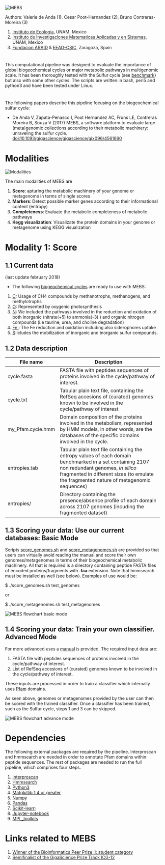  ![MEBS](./MEBS.png) 


Authors: Valerie de Anda (1), Cesar Poot-Hernandez (2), Bruno Contreras-Moreira (3)

1. [Instituto de Ecologia](http://web.ecologia.unam.mx), UNAM, Mexico
2. [Instituto de Investigaciones Matematicas Aplicadas y en Sistemas](http://www.iimas.unam.mx), UNAM, Mexico
3. [Fundacion ARAID](http://www.araid.es) & [EEAD-CSIC](http://www.eead.csic.es), Zaragoza, Spain

# 

This computational pipeline was designed to evaluate the importance of global biogeochemical cycles 
or major metabolic pathways in multigenomic scale. 
It has been thoroughly tested with the Sulfur cycle (see [benchmark](./scripts/MEBS.figures.ipynb)) 
but also with some other cycles. The scripts are written in bash, perl5 and python3 and have been tested under Linux.

# 

The following papers describe this pipeline focusing on the biogeochemical sulfur cycle:

+ De Anda V, Zapata-Penasco I, Poot Hernandez AC, Fruns LE, Contreras Moreira B, Souza V (2017) MEBS, a software platform to evaluate large (meta)genomic collections according to their metabolic machinery: unraveling the sulfur cycle. [doi:10.1093/gigascience/gigascience/gix096/4561660](https://academic.oup.com/gigascience/advance-article/doi/10.1093/gigascience/gix096/4561660)
<!--[doi:10.1101/191288 ](https://www.biorxiv.org/content/early/2017/09/20/191288)-->

# Modalities 
![Modalities](./Modalities.png)

The main modalities of MEBS are
1. **Score**: apturing the metabolic machinery of your genome or metagenome in terms of single scores
2. **Markers**: Detect possible marker genes according to their informational content (entropy)
3. **Completeness**: Evaluate the metabolic completeness of metabolic pathways 
4. **Kegg visualization**: Visualizate the protein domains in your genome or metagenome using KEGG visualization 


# Modality 1: Score 
## 1.1 Current data
(last update february 2018) 

+ The following  [biogeochemical cycles](./biogeochemical_cycles) are ready to use with MEBS: 

1. [C](./biogeochemical_cycles/carbon): Usage of CH4 compounds  by methanotrophs, methanogens, and methylotrophs 
2. [O](./biogeochemical_cycles/oxygen): Represented by oxygenic photosynthesis
3. [N](./biogeochemical_cycles/nitrogen): We included the pathways involved in the reduction and oxidation of both inorganic (nitrate(+5) to ammonia(-3) ) and organic nitrogen compounds (i.e taurine, urea, and choline degradation)
4. [Fe ](./biogeochemical_cycles/iron): The Fe reduction and oxidation including also  siderophores uptake
5. [S](./biogeochemical_cycles/sulfur):Icludes the  mobilization of inorganic and inorganic sulfur compounds. 

##  1.2 Data description 

| File name         	| Description                                                                                                                                                                                                                               	|
|-------------------	|-------------------------------------------------------------------------------------------------------------------------------------------------------------------------------------------------------------------------------------------	|
| cycle.fasta       	| FASTA file with peptides sequences of proteins involved in the cycle/pathway of interest.                                                                                                                                                 	|
| cycle.txt         	|  Tabular plain text file, containing the RefSeq accesions of (curated) genomes known to be involved in the cycle/pathway of interest                                                                                                      	|
| my_Pfam.cycle.hmm 	| Domain composition of the proteins involved in the metabolism, represented by HMM models, in other words, are the databases of the specific domains involved in the cycle.                                                                	|
| entropies.tab     	| Tabular plain text file containing  the entropy values of each domain benchmarked in a set containing 2107 non redundant genomes, *in silico* fragmented in different sizes (to emulate the fragmented nature of metagenomic sequences)   	|
| entropies/        	| Directory containing the presence/absence profile of each domain across 2107 genomes (incuding the fragmented dataset)                                                                                                                    	|



## 1.3 Scoring your data: Use our current databases: Basic Mode 

Scripts [score_genomes.sh](./score_genomes.sh) and [score_metagenomes.sh](./score_metagenomes.sh) are provided
so that users can virtually avoid reading the manual and score their own genomes/metagenomes in terms of their biogeochemical  metabolic machinery. All that is required is a directory containing peptide FASTA files of
encoded proteins/fragments with **.faa** extension.
Note that hmmsearch must be installed as well (see below).
Examples of use would be:

$ ./score_genomes.sh test_genomes

or 

$ ./score_metagenomes.sh test_metagenomes

![MEBS flowchart basic mode ](./MEBS_basic.png)

## 1.4 Scoring your data: Train your own classifier. Advanced Mode 

For more advanced uses a [manual](manual.v1.pdf) is provided. The required input data are:

1. FASTA file with peptides sequences of proteins involved in the cycle/pathway of interest.
2. List of RefSeq accesions of (curated) genomes known to be involved in the cycle/pathway of interest.

These inputs are processed in order to train a classifier which internally uses [Pfam](http://pfam.xfam.org) domains.

As seen above, genomes or metagenomes provided by the user can then be scored with the trained classifier.
Once a classifier has been trained, such as the Sulfur cycle, steps 1 and 3 can be skipped. 

![MEBS flowchart advance mode ](./MEBS_advanced.png)

# Dependencies

The following external packages are required by the pipeline.
Interproscan and hmmsearch are needed in order to annotate Pfam domains within peptide sequences. 
The rest of packages are needed to run the full pipeline, which comprises four steps. 

1. [Interproscan](https://www.ebi.ac.uk/interpro/interproscan.htm}{Interproscan)
2. [Hmmsearch](http://hmmer.org)
3. [Python3](https://www.python.org/downloads)
4. [Matplotlib 1.4 or greater](http://matplotlib.org/users/installing.html#most-platforms-scientific-python-distributions) 
5. [Numpy](https://docs.scipy.org/doc/numpy-1.10.0/user/install.html)
6. [Pandas](http://pandas.pydata.org/pandas-docs/stable/install.html)
7. [Scikit-learn](http://scikit-learn.org/stable/install.html)
8. [Jupyter-notebook](http://jupyter.org}{Jupyter-notebook)
9. [MPL_toolkits](http://matplotlib.org/1.4.3/mpl_toolkits/index.html)

# Links related to MEBS 

1. [Winner of the Bioinformatics Peer Prize II: student category ](https://the-bioinformatics-peer-prize-ii.thinkable.org/)
2. [Semifinalist of the GigaScience Prize Track ICG-12](http://www.eead.csic.es/compbio/pics/GigaSciencePrizeTrack.html)


